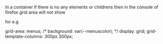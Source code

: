 In a container if there is no any elements or childrens then in the console of firefox grid area will not show

for e.g 
<div class="menus">
</div>

  grid-area: menus;
    /* background: var(--menuscolor); */
    display: grid;
    grid-template-columns: 300px 300px;
